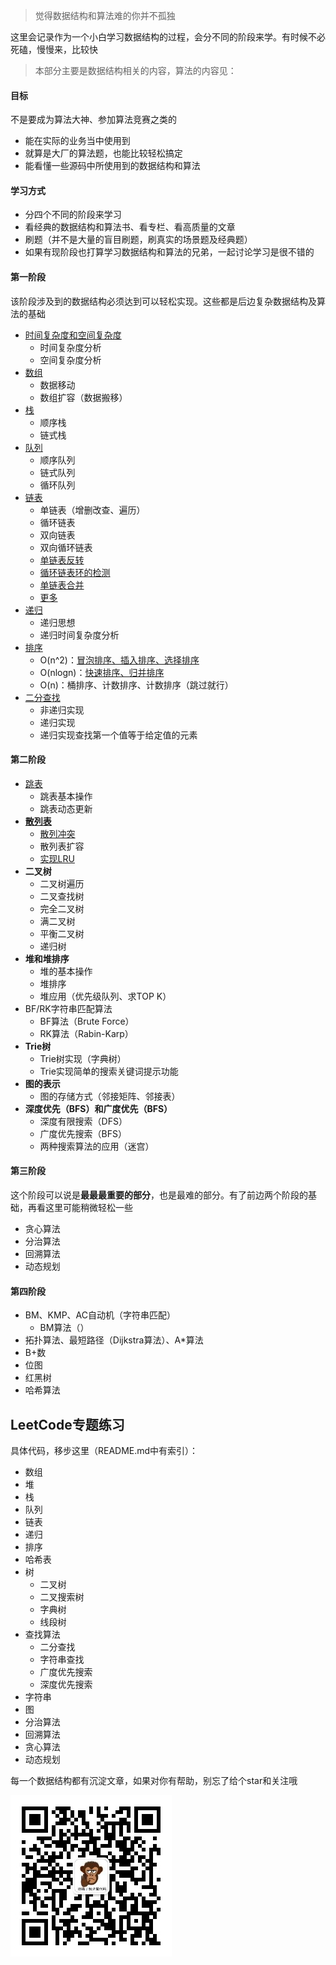 >觉得数据结构和算法难的你并不孤独

这里会记录作为一个小白学习数据结构的过程，会分不同的阶段来学。有时候不必死磕，慢慢来，比较快

>本部分主要是数据结构相关的内容，算法的内容见：

#### 目标
不是要成为算法大神、参加算法竞赛之类的
* 能在实际的业务当中使用到
* 就算是大厂的算法题，也能比较轻松搞定
* 能看懂一些源码中所使用到的数据结构和算法

#### 学习方式
* 分四个不同的阶段来学习
* 看经典的数据结构和算法书、看专栏、看高质量的文章
* 刷题（并不是大量的盲目刷题，刷真实的场景题及经典题）
* 如果有现阶段也打算学习数据结构和算法的兄弟，一起讨论学习是很不错的

#### 第一阶段
该阶段涉及到的数据结构必须达到可以轻松实现。这些都是后边复杂数据结构及算法的基础

* [时间复杂度和空间复杂度](https://mp.weixin.qq.com/s?__biz=MzU5MjA1MzcyMA==&mid=2247484405&idx=1&sn=30f2ae319ca0e7b10e821f6cd76bb5f0&chksm=fe24d742c9535e54316013decdc9ea9da239b816d372d270f8eb1b7c8ca3770fd5a0dcd40275&token=1596559759&lang=zh_CN#rd)
   * 时间复杂度分析
   * 空间复杂度分析
* [数组](https://mp.weixin.qq.com/s?__biz=MzU5MjA1MzcyMA==&mid=2247484982&idx=1&sn=1b7b2c50c5bce6c4eaaf04b9d7d7ce50&chksm=fe24d281c9535b97f34a68dbd8875d9f58bad917a7f21e114f78486e76d5a18a903d254be8a0&token=1596559759&lang=zh_CN#rd)
   * 数据移动
   * 数组扩容（数据搬移）
* [栈](https://mp.weixin.qq.com/s/-qFPqV34Go47_nJ7dw0eTw)
   * 顺序栈
   * 链式栈
* [队列](https://mp.weixin.qq.com/s/-qFPqV34Go47_nJ7dw0eTw)
   * 顺序队列
   * 链式队列
   * 循环队列
* [链表](https://mp.weixin.qq.com/s/kILIFX22Djdil7hWoGMTOQ)
   * 单链表（增删改查、遍历）
   * 循环链表
   * 双向链表
   * 双向循环链表
   * [单链表反转](https://mp.weixin.qq.com/s/GFDEOpF7tFcKPB8Q-UNdXA)
   * [循环链表环的检测](https://mp.weixin.qq.com/s/GFDEOpF7tFcKPB8Q-UNdXA)
   * [单链表合并](https://mp.weixin.qq.com/s/GFDEOpF7tFcKPB8Q-UNdXA)
   * [更多](https://mp.weixin.qq.com/s/6amum0iNRxgitXTPG47ExQ)
* [递归](https://mp.weixin.qq.com/s/ku9wPF3V4Y8SECw8eQxnfQ)
   * 递归思想
   * 递归时间复杂度分析 
* [排序](https://mp.weixin.qq.com/s/POoYx0E-lN2CwDOI8Rtdyw)
   * O(n^2)：[冒泡排序、插入排序、选择排序](https://mp.weixin.qq.com/s/POoYx0E-lN2CwDOI8Rtdyw)
   * O(nlogn)：[快速排序、归并排序](https://mp.weixin.qq.com/s/G84aBHEMa5sSr36HRLmBHQ)
   * O(n)：桶排序、计数排序、计数排序（跳过就行）
* [二分查找](https://mp.weixin.qq.com/s/JLw7m1fFGeu6j141q3zN5w)
   * 非递归实现
   * 递归实现
   * 递归实现查找第一个值等于给定值的元素


#### 第二阶段

* [跳表](https://mp.weixin.qq.com/s?__biz=MzU5MjA1MzcyMA==&mid=2247485195&idx=1&sn=d44e1cbf26cd9c53578f721b0db3f74e&chksm=fe24d3bcc9535aaab2e278edb4709a4c4e5d2da932a50b7f59c63121a072b4f9c078aa030239&token=1596559759&lang=zh_CN#rd)
   * 跳表基本操作
   * 跳表动态更新
* **[散列表](https://mp.weixin.qq.com/s/BpgaNMTH6bZxNZ0-IIQYzQ)**
   * [散列冲突](https://github.com/Rain-Life/data-structure/tree/master/hashTable)
   * 散列表扩容
   * [实现LRU](https://github.com/Rain-Life/data-structure/blob/master/hashTable/hash/LRU.go)
* **二叉树**
   * 二叉树遍历
   * 二叉查找树
   * 完全二叉树
   * 满二叉树
   * 平衡二叉树
   * 递归树
* **堆和堆排序**
   * 堆的基本操作
   * 堆排序
   * 堆应用（优先级队列、求TOP K）
* BF/RK字符串匹配算法
   * BF算法（Brute Force）
   * RK算法（Rabin-Karp）
* **Trie树**
   * Trie树实现（字典树）
   * Trie实现简单的搜索关键词提示功能
* **图的表示**
   * 图的存储方式（邻接矩阵、邻接表）
* **深度优先（BFS）和广度优先（BFS）**
   * 深度有限搜索（DFS）
   * 广度优先搜索（BFS）
   * 两种搜索算法的应用（迷宫）

#### 第三阶段
这个阶段可以说是**最最最重要的部分**，也是最难的部分。有了前边两个阶段的基础，再看这里可能稍微轻松一些

* 贪心算法
* 分治算法
* 回溯算法
* 动态规划

#### 第四阶段
* BM、KMP、AC自动机（字符串匹配）
   * BM算法（）
* 拓扑算法、最短路径（Dijkstra算法）、A*算法
* B+数
* 位图
* 红黑树
* 哈希算法

## LeetCode专题练习
具体代码，移步这里（README.md中有索引）：
* 数组
* 堆
* 栈
* 队列
* 链表
* 递归
* 排序
* 哈希表
* 树
   * 二叉树
   * 二叉搜索树
   * 字典树
   * 线段树
* 查找算法
   * 二分查找
   * 字符串查找
   * 广度优先搜索
   * 深度优先搜索
* 字符串
* 图
* 分治算法
* 回溯算法
* 贪心算法
* 动态规划


每一个数据结构都有沉淀文章，如果对你有帮助，别忘了给个star和关注哦

![image](https://github.com/Rain-Life/data-struct-by-go/blob/master/photos/%E5%85%AC%E4%BC%97%E5%8F%B7.jpg)
